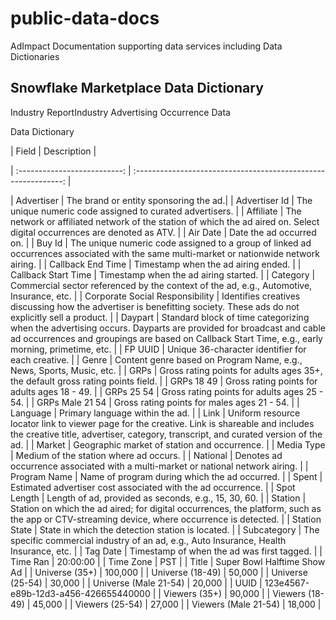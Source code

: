 # public-data-docs
AdImpact Documentation supporting data services including Data Dictionaries

## Snowflake Marketplace Data Dictionary

Industry ReportIndustry Advertising Occurrence Data

Data Dictionary

| Field | Description |

| :--------------------------: | :------------------------------------------------------------: |

| Advertiser | The brand or entity sponsoring the ad.|
| Advertiser Id | The unique numeric code assigned to curated advertisers. |
| Affiliate | The network or affiliated network of the station of which the ad aired on. Select digital occurrences are denoted as ATV. |
| Air Date | Date the ad occurred on. |
| Buy Id | The unique numeric code assigned to a group of linked ad occurrences associated with the same multi-market or nationwide network airing. |
| Callback End Time | Timestamp when the ad airing ended. |
| Callback Start Time | Timestamp when the ad airing started. |
| Category | Commercial sector referenced by the context of the ad, e.g., Automotive, Insurance, etc. |
| Corporate Social Responsibility | Identifies creatives discussing how the advertiser is benefitting society. These ads do not explicitly sell a product. |
| Daypart | Standard block of time categorizing when the advertising occurs. Dayparts are provided for broadcast and cable ad occurrences and groupings are based on Callback Start Time, e.g., early morning, primetime, etc. |
| FP UUID | Unique 36-character identifier for each creative. |
| Genre | Content genre based on Program Name, e.g., News, Sports, Music, etc. |
| GRPs | Gross rating points for adults ages 35+, the default gross rating points field. |
| GRPs 18 49 | Gross rating points for adults ages 18 - 49. |
| GRPs 25 54 | Gross rating points for adults ages 25 - 54. |
| GRPs Male 21 54 | Gross rating points for males ages 21 - 54. |
| Language | Primary language within the ad. |
| Link | Uniform resource locator link to viewer page for the creative. Link is shareable and includes the creative title, advertiser, category, transcript, and curated version of the ad. |
| Market | Geographic market of station and occurrence. |
| Media Type | Medium of the station where ad occurs. |
| National | Denotes ad occurrence associated with a multi-market or national network airing. |
| Program Name | Name of program during which the ad occurred. |
| Spent | Estimated advertiser cost associated with the ad occurrence. |
| Spot Length | Length of ad, provided as seconds, e.g., 15, 30, 60. |
| Station | Station on which the ad aired; for digital occurrences, the platform, such as the app or CTV-streaming device, where occurrence is detected. |
| Station State | State in which the detection station is located. |
| Subcategory | The specific commercial industry of an ad, e.g., Auto Insurance, Health Insurance, etc. |
| Tag Date | Timestamp of when the ad was first tagged. |
| Time Ran | 20:00:00 |
| Time Zone | PST |
| Title | Super Bowl Halftime Show Ad |
| Universe (35+) | 100,000 |
| Universe (18-49) | 50,000 |
| Universe (25-54) | 30,000 |
| Universe (Male 21-54) | 20,000 |
| UUID | 123e4567-e89b-12d3-a456-426655440000 |
| Viewers (35+) | 90,000 |
| Viewers (18-49) | 45,000 |
| Viewers (25-54) | 27,000 |
| Viewers (Male 21-54) | 18,000 |
